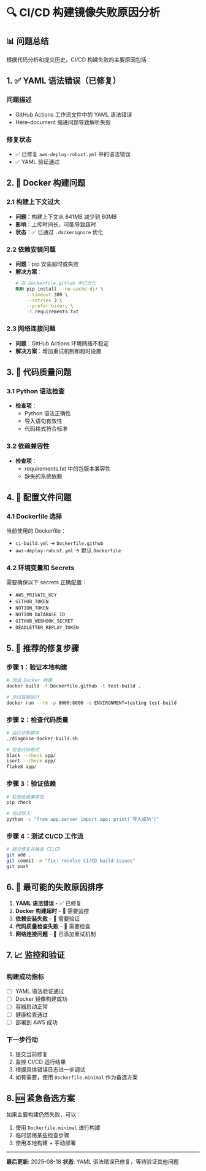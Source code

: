 # 🔍 CI/CD 构建镜像失败原因分析

## 📊 问题总结

根据代码分析和提交历史，CI/CD 构建失败的主要原因包括：

## 1. ✅ **YAML 语法错误（已修复）**

### 问题描述
- GitHub Actions 工作流文件中的 YAML 语法错误
- Here-document 缩进问题导致解析失败

### 修复状态
- ✅ 已修复 `aws-deploy-robust.yml` 中的语法错误
- ✅ YAML 验证通过

## 2. 🐳 **Docker 构建问题**

### 2.1 构建上下文过大
- **问题**：构建上下文从 641MB 减少到 60MB
- **影响**：上传时间长，可能导致超时
- **状态**：✅ 已通过 `.dockerignore` 优化

### 2.2 依赖安装问题
- **问题**：pip 安装超时或失败
- **解决方案**：
  ```dockerfile
  # 在 Dockerfile.github 中已优化
  RUN pip install --no-cache-dir \
      --timeout 300 \
      --retries 3 \
      --prefer-binary \
      -r requirements.txt
  ```

### 2.3 网络连接问题
- **问题**：GitHub Actions 环境网络不稳定
- **解决方案**：增加重试机制和超时设置

## 3. 📝 **代码质量问题**

### 3.1 Python 语法检查
- **检查项**：
  - Python 语法正确性
  - 导入语句有效性
  - 代码格式符合标准

### 3.2 依赖兼容性
- **检查项**：
  - requirements.txt 中的包版本兼容性
  - 缺失的系统依赖

## 4. 🔧 **配置文件问题**

### 4.1 Dockerfile 选择
当前使用的 Dockerfile：
- `ci-build.yml` → `Dockerfile.github`
- `aws-deploy-robust.yml` → 默认 `Dockerfile`

### 4.2 环境变量和 Secrets
需要确保以下 secrets 正确配置：
- `AWS_PRIVATE_KEY`
- `GITHUB_TOKEN`
- `NOTION_TOKEN`
- `NOTION_DATABASE_ID`
- `GITHUB_WEBHOOK_SECRET`
- `DEADLETTER_REPLAY_TOKEN`

## 5. 🚀 **推荐的修复步骤**

### 步骤 1：验证本地构建
```bash
# 测试 Docker 构建
docker build -f Dockerfile.github -t test-build .

# 测试容器运行
docker run --rm -p 8000:8000 -e ENVIRONMENT=testing test-build
```

### 步骤 2：检查代码质量
```bash
# 运行诊断脚本
./diagnose-docker-build.sh

# 检查代码格式
black --check app/
isort --check app/
flake8 app/
```

### 步骤 3：验证依赖
```bash
# 检查依赖兼容性
pip check

# 测试导入
python -c "from app.server import app; print('导入成功')"
```

### 步骤 4：测试 CI/CD 工作流
```bash
# 提交修复并触发 CI/CD
git add .
git commit -m "fix: resolve CI/CD build issues"
git push
```

## 6. 🎯 **最可能的失败原因排序**

1. **YAML 语法错误** - ✅ 已修复
2. **Docker 构建超时** - 🔧 需要监控
3. **依赖安装失败** - 🔧 需要验证
4. **代码质量检查失败** - 🔧 需要检查
5. **网络连接问题** - 🔧 已添加重试机制

## 7. 📈 **监控和验证**

### 构建成功指标
- [ ] YAML 语法验证通过
- [ ] Docker 镜像构建成功
- [ ] 容器启动正常
- [ ] 健康检查通过
- [ ] 部署到 AWS 成功

### 下一步行动
1. 提交当前修复
2. 监控 CI/CD 运行结果
3. 根据具体错误日志进一步调试
4. 如有需要，使用 `Dockerfile.minimal` 作为备选方案

## 8. 🆘 **紧急备选方案**

如果主要构建仍然失败，可以：
1. 使用 `Dockerfile.minimal` 进行构建
2. 临时禁用某些检查步骤
3. 使用本地构建 + 手动部署

---

**最后更新**: 2025-08-18
**状态**: YAML 语法错误已修复，等待验证其他问题
